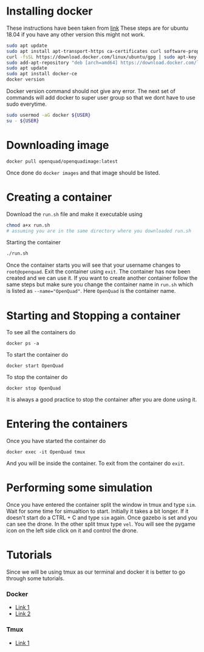 # Installing docker
These instructions have been taken from [link](https://www.digitalocean.com/community/tutorials/how-to-install-and-use-docker-on-ubuntu-18-04)
These steps are for ubuntu 18.04 if you have any other version this might not work.
```bash
sudo apt update
sudo apt install apt-transport-https ca-certificates curl software-properties-common
curl -fsSL https://download.docker.com/linux/ubuntu/gpg | sudo apt-key add -
sudo add-apt-repository "deb [arch=amd64] https://download.docker.com/linux/ubuntu bionic stable"
sudo apt update
sudo apt install docker-ce
docker version
```
Docker version command should not give any error. The next set of commands will add docker to super user group so that we dont have to use sudo everytime.
```bash
sudo usermod -aG docker ${USER}
su - ${USER}
```

# Downloading image
```docker
docker pull openquad/openquadimage:latest
```
Once done do `docker images` and that image should be listed.

# Creating a container
Download the `run.sh` file and make it executable using
```bash
chmod a+x run.sh
# assuming you are in the same directory where you downloaded run.sh
```
Starting the container
```bash
./run.sh
```
Once the container starts you will see that your username changes to `root@openquad`. Exit the container using `exit`.
The container has now been created and we can use it. If you want to create another container follow the same steps but make sure you change the container name in `run.sh` which is listed as `--name="OpenQuad"`. Here `OpenQuad` is the container name.

# Starting and Stopping a container
To see all the containers do 
```docker
docker ps -a
```
To start the container do
```docker
docker start OpenQuad
```
To stop the container do
```docker
docker stop OpenQuad
```
It is always a good practice to stop the container after you are done using it.

# Entering the containers
Once you have started the container do 
```docker
docker exec -it OpenQuad tmux
```
And you will be inside the container.
To exit from the container do `exit`.

# Performing some simulation
Once you have entered the container split the window in tmux and type `sim`. Wait for some time for simualtion to start. Initially it takes a bit longer. If it doesn't start do a CTRL + C and type `sim` again.
Once gazebo is set and you can see the drone. In the other split tmux type `vel`. You will see the pygame icon on the left side click on it and control the drone.

# Tutorials
Since we will be using tmux as our terminal and docker it is better to go through some tutorials.
### Docker 
- [Link 1](https://www.youtube.com/watch?v=tmyFd1PD-Gs)
- [Link 2](https://www.youtube.com/watch?v=zJ6WbK9zFpI)

### Tmux
- [Link 1](https://www.youtube.com/watch?v=Yl7NFenTgIo)